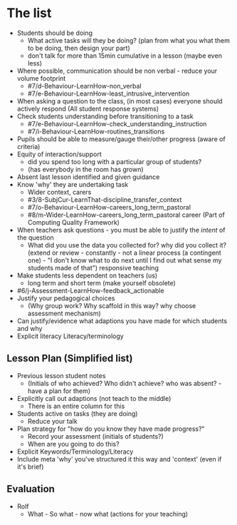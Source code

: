 The list
========

* Students should be doing
    * What active tasks will they be doing? (plan from what you what them to be doing, then design your part)
    * don't talk for more than 15min cumulative in a lesson (maybe even less)
* Where possible, communication should be non verbal - reduce your volume footprint
    * #7/d-Behaviour-LearnHow-non_verbal 
    * #7/e-Behaviour-LearnHow-least_intrusive_intervention
* When asking a question to the class, (in most cases) everyone should actively respond (All student response systems)
* Check students understanding before transitioning to a task 
    * #7/e-Behaviour-LearnHow-check_understanding_instruction 
    * #7/i-Behaviour-LearnHow-routines_transitions
* Pupils should be able to measure/gauge their/other progress (aware of criteria)
* Equity of interaction/support
    * did you spend too long with a particular group of students?
    * (has everybody in the room has grown)
* Absent last lesson identified and given guidance
* Know 'why' they are undertaking task
    * Wider context, carers
    * #3/8-SubjCur-LearnThat-discipline_transfer_context
    * #7/o-Behaviour-LearnHow-careers_long_term_pastoral
    * #8/m-Wider-LearnHow-careers_long_term_pastoral career (Part of Computing Quality Framework) 
* When teachers ask questions - you must be able to justify the _intent_ of the question
    * What did you use the data you collected for? why did you collect it? (extend or review - constantly - not a linear process (a contingent one) - "I don't know what to do next until I find out what sense my students made of that") responsive teaching
* Make students less dependent on teachers (us) 
    * long term and short term (make yourself obsolete)
* #6/j-Assessment-LearnHow-feedback_actionable
* Justify your pedagogical choices
    * (Why group work? Why scaffold in this way? why choose assessment mechanism)
* Can justify/evidence what adaptions you have made for which students and why
* Explicit literacy Literacy/terminology


Lesson Plan (Simplified list)
-----------
* Previous lesson student notes 
    * (Initials of who achieved? Who didn't achieve? who was absent? - have a plan for them)
* Explicitly call out adaptions (not teach to the middle)
    * There is an entire column for this
* Students active on tasks (they are doing)
    * Reduce your talk
* Plan strategy for "how do you know they have made progress?"
    * Record your assessment (initials of students?)
    * When are you going to do this?
* Explicit Keywords/Terminology/Literacy
* Include meta 'why' you've structured it this way and 'context' (even if it's brief)


Evaluation
----------

* Rolf
    * What - So what - now what (actions for your teaching)

